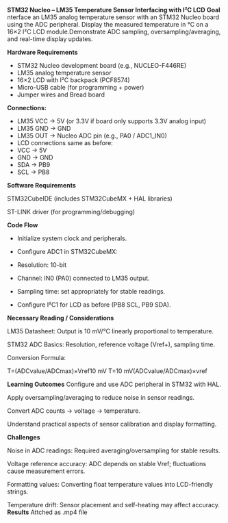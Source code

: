**STM32 Nucleo – LM35 Temperature Sensor Interfacing with I²C LCD**
**Goal**
nterface an LM35 analog temperature sensor with an STM32 Nucleo board using the ADC peripheral. Display the measured temperature in °C on a 16×2 I²C LCD module.Demonstrate ADC sampling, oversampling/averaging, and real-time display updates.

**Hardware Requirements**
- STM32 Nucleo development board (e.g., NUCLEO-F446RE)
- LM35 analog temperature sensor
- 16×2 LCD with I²C backpack (PCF8574)
- Micro-USB cable (for programming + power)
- Jumper wires and Bread board

**Connections:**
- LM35 VCC → 5V (or 3.3V if board only supports 3.3V analog input)
- LM35 GND → GND
- LM35 OUT → Nucleo ADC pin (e.g., PA0 / ADC1_IN0)
- LCD connections same as before:
- VCC → 5V
- GND → GND
- SDA → PB9
- SCL → PB8

**Software Requirements**

STM32CubeIDE (includes STM32CubeMX + HAL libraries)

ST-LINK driver (for programming/debugging)

**Code Flow**

- Initialize system clock and peripherals.

- Configure ADC1 in STM32CubeMX:

- Resolution: 10-bit

- Channel: IN0 (PA0) connected to LM35 output.

- Sampling time: set appropriately for stable readings.

- Configure I²C1 for LCD as before (PB8 SCL, PB9 SDA).

**Necessary Reading / Considerations**

LM35 Datasheet: Output is 10 mV/°C linearly proportional to temperature.

STM32 ADC Basics: Resolution, reference voltage (Vref+), sampling time.

Conversion Formula:

T=(ADCvalue/ADCmax)×Vref10 mV
T=10 mV(ADCvalue/ADCmax)×vref

**Learning Outcomes**
Configure and use ADC peripheral in STM32 with HAL.

Apply oversampling/averaging to reduce noise in sensor readings.

Convert ADC counts → voltage → temperature.

Understand practical aspects of sensor calibration and display formatting.

**Challenges**

Noise in ADC readings: Required averaging/oversampling for stable results.

Voltage reference accuracy: ADC depends on stable Vref; fluctuations cause measurement errors.

Formatting values: Converting float temperature values into LCD-friendly strings.

Temperature drift: Sensor placement and self-heating may affect accuracy.
 **Results**
 Attched as .mp4 file
